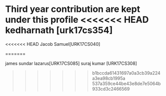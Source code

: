 Third year contribution are kept under this profile
<<<<<<< HEAD
kedharnath [urk17cs354]
=======
<<<<<<< HEAD
Jacob Samuel[URK17CS040]

=======

james sundar lazarus[URK17CS085]
suraj kumar [URK17CS308]
>>>>>>> b1bccda61431697a0a3cb39a224a3ea98cb1995a
>>>>>>> 537a359ce44be43e8de7e5064b933cd3c2466569
